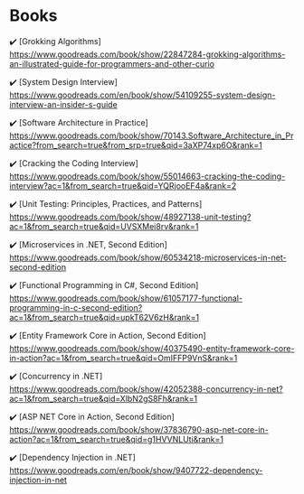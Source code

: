 # Books

:heavy_check_mark: [Grokking Algorithms] \
https://www.goodreads.com/book/show/22847284-grokking-algorithms-an-illustrated-guide-for-programmers-and-other-curio

:heavy_check_mark: [System Design Interview] \
https://www.goodreads.com/en/book/show/54109255-system-design-interview-an-insider-s-guide

:heavy_check_mark: [Software Architecture in Practice] \
https://www.goodreads.com/book/show/70143.Software_Architecture_in_Practice?from_search=true&from_srp=true&qid=3aXP74xp6O&rank=1

:heavy_check_mark: [Cracking the Coding Interview] \
https://www.goodreads.com/book/show/55014663-cracking-the-coding-interview?ac=1&from_search=true&qid=YQRjooEF4a&rank=2

:heavy_check_mark: [Unit Testing: Principles, Practices, and Patterns] \
https://www.goodreads.com/book/show/48927138-unit-testing?ac=1&from_search=true&qid=UVSXMei8rv&rank=1

:heavy_check_mark: [Microservices in .NET, Second Edition] \
https://www.goodreads.com/book/show/60534218-microservices-in-net-second-edition

:heavy_check_mark: [Functional Programming in C#, Second Edition] \
https://www.goodreads.com/book/show/61057177-functional-programming-in-c-second-edition?ac=1&from_search=true&qid=upkT62V6zH&rank=1

:heavy_check_mark: [Entity Framework Core in Action, Second Edition] \
https://www.goodreads.com/book/show/40375490-entity-framework-core-in-action?ac=1&from_search=true&qid=OmIFFP9VnS&rank=1

:heavy_check_mark: [Concurrency in .NET] \
https://www.goodreads.com/book/show/42052388-concurrency-in-net?ac=1&from_search=true&qid=XlbN2gS8Fh&rank=1

:heavy_check_mark: [ASP NET Core in Action, Second Edition] \
https://www.goodreads.com/book/show/37836790-asp-net-core-in-action?ac=1&from_search=true&qid=g1HVVNLUti&rank=1

:heavy_check_mark: [Dependency Injection in .NET] \
https://www.goodreads.com/en/book/show/9407722-dependency-injection-in-net
